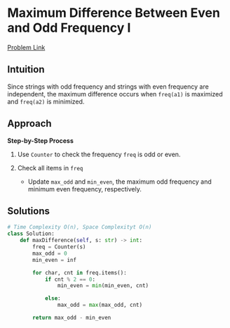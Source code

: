 **Maximum Difference Between Even and Odd Frequency I**
=
[Problem Link](https://leetcode.com/problems/maximum-difference-between-even-and-odd-frequency-i/description)

## Intuition
Since strings with odd frequency and strings with even frequency are independent, the maximum difference occurs when 
`freq(a1)` is maximized and `freq(a2)` is minimized.

## Approach
**Step-by-Step Process**

1. Use `Counter` to check the frequency `freq` is odd or even.

2. Check all items in `freq`
    - Update `max_odd` and `min_even`, the maximum odd frequency and minimum even frequency, respectively.
  
## Solutions
```python
# Time Complexity O(n), Space Complexityt O(n)
class Solution:
    def maxDifference(self, s: str) -> int:
        freq = Counter(s)
        max_odd = 0
        min_even = inf

        for char, cnt in freq.items():
            if cnt % 2 == 0:
                min_even = min(min_even, cnt)

            else:
                max_odd = max(max_odd, cnt)

        return max_odd - min_even
```
